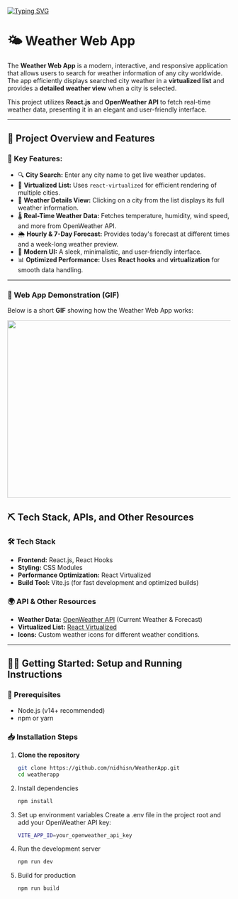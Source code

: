 [![Typing SVG](https://readme-typing-svg.demolab.com?font=Fira+Code&weight=500&size=40&pause=1000&color=395990&width=435&height=70&lines=Drizzle;Weather+App)](https://git.io/typing-svg)

# 🌤 Weather Web App
The **Weather Web App** is a modern, interactive, and responsive application that allows users to search for weather information of any city worldwide. The app efficiently displays searched city weather in a **virtualized list** and provides a **detailed weather view** when a city is selected.

This project utilizes **React.js** and **OpenWeather API** to fetch real-time weather data, presenting it in an elegant and user-friendly interface.

---

## 📝 Project Overview and Features

### 🌟 Key Features:
- 🔍 **City Search:** Enter any city name to get live weather updates.
- 📜 **Virtualized List:** Uses `react-virtualized` for efficient rendering of multiple cities.
- 📌 **Weather Details View:** Clicking on a city from the list displays its full weather information.
- 🌡️ **Real-Time Weather Data:** Fetches temperature, humidity, wind speed, and more from OpenWeather API.
- 🌦️ **Hourly & 7-Day Forecast:** Provides today's forecast at different times and a week-long weather preview.
- 🎨 **Modern UI:** A sleek, minimalistic, and user-friendly interface.
- 📊 **Optimized Performance:** Uses **React hooks** and **virtualization** for smooth data handling.

---

### 🎥 Web App Demonstration (GIF)
Below is a short **GIF** showing how the Weather Web App works:

<p align="center">
  <img width="760" height="400" src="https://github.com/nidhisn/WeatherApp/blob/main/src/assets/WetherWeb.gif">
</p>

## ⛏️ Tech Stack, APIs, and Other Resources

### **🛠 Tech Stack**
- **Frontend:** React.js, React Hooks
- **Styling:** CSS Modules
- **Performance Optimization:** React Virtualized
- **Build Tool:** Vite.js (for fast development and optimized builds)

### **🌍 API & Other Resources**
- **Weather Data:** [OpenWeather API](https://openweathermap.org/api) (Current Weather & Forecast)
- **Virtualized List:** [React Virtualized](https://github.com/bvaughn/react-virtualized)
- **Icons:** Custom weather icons for different weather conditions.

---

## 🧑‍💻 Getting Started: Setup and Running Instructions

### **🔧 Prerequisites**
- Node.js (v14+ recommended)
- npm or yarn

### **📥 Installation Steps**
1. **Clone the repository**  
   ```sh
   git clone https://github.com/nidhisn/WeatherApp.git
   cd weatherapp
   
2. Install dependencies
   ```sh
   npm install
   
3. Set up environment variables
   Create a .env file in the project root and add your OpenWeather API key:
   ```sh
   VITE_APP_ID=your_openweather_api_key

4. Run the development server
   ```sh
   npm run dev

5. Build for production
   ```sh
   npm run build




   


